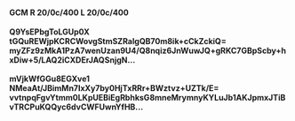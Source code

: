 #### GCM R 20/0c/400 L 20/0c/400
**Q9YsEPbgToLGUp0X**<br/>**tGQuREWjpKCRCWovgStmSZRaIgQB70m8ik+cCkZckiQ=**<br/>**myZFz9zMkA1PzA7wenUzan9U4/Q8nqiz6JnWuwJQ+gRKC7GBpScby+hxDiw+5/LAQ2iCXDErJAQSnjgN...**<br/><br/>
**mVjkWfGGu8EGXve1**<br/>**NMeaAt/JBimMn7IxXy7by0HjTxRRr+BWztvz+UZTk/E=**<br/>**vvtnpqFgvYtmm0LKpUEBiEgRbhksG8mneMrymnyKYLuJb1AKJpmxJTiBvTRCPuKQQyc6dvCWFUwnYfHB...**